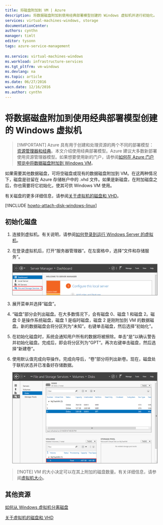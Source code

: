 ```yaml
---
title: 将磁盘附加到 VM | Azure
description: 将数据磁盘附加到使用经典部署模型创建的 Windows 虚拟机并进行初始化。
services: virtual-machines-windows, storage
documentationCenter: 
authors: cynthn
manager: timlt
editor: tysonn
tags: azure-service-management

ms.service: virtual-machines-windows
ms.workload: infrastructure-services
ms.tgt_pltfrm: vm-windows
ms.devlang: na
ms.topic: article
ms.date: 06/27/2016
wacn.date: 12/16/2016
ms.author: cynthn
---
```


# 将数据磁盘附加到使用经典部署模型创建的 Windows 虚拟机

> [!IMPORTANT] Azure 具有用于创建和处理资源的两个不同的部署模型：[资源管理器和经典](../azure-resource-manager/resource-manager-deployment-model.md)。本文介绍使用经典部署模型。Azure 建议大多数新部署使用资源管理器模型。如果想要使用新的门户，请参阅[如何在 Azure 门户预览中将数据磁盘附加到 Windows VM](./virtual-machines-windows-attach-disk-portal.md)。

如果需要其他数据磁盘，可将空磁盘或现有的数据磁盘附加到 VM。在这两种情况下，磁盘是驻留在 Azure 存储帐户中的 .vhd 文件。如果是新磁盘，在附加磁盘之后，你也需要将它初始化，使其可供 Windows VM 使用。

有关磁盘的更多详细信息，请参阅[关于虚拟机的磁盘和 VHD](./virtual-machines-windows-about-disks-vhds.md)。

[!INCLUDE [howto-attach-disk-windows-linux](../../includes/howto-attach-disk-windows-linux.md)]

## <a id="initializeinWS"></a> 初始化磁盘

1. 连接到虚拟机。有关说明，请参阅[如何登录到运行 Windows Server 的虚拟机][logon]。

2. 在登录虚拟机后，打开“服务器管理器”。在左窗格中，选择“文件和存储服务”。

	![打开服务器管理器](./media/virtual-machines-windows-classic-attach-disk/fileandstorageservices.png)

3. 展开菜单并选择“磁盘”。

4. “磁盘”部分会列出磁盘。在大多数情况下，会有磁盘 0、磁盘 1 和磁盘 2。磁盘 0 是操作系统磁盘，磁盘 1 是临时磁盘，磁盘 2 是刚附加到 VM 的数据磁盘。新的数据磁盘会将分区列为“未知”。右键单击磁盘，然后选择“初始化”。

5.	在初始化磁盘时，系统会通知用户所有的数据将被擦除。单击“是”以确认警告并初始化磁盘。完成后，即会将分区列为“GPT”。再次右键单击磁盘，然后选择“新建卷”。

6.	使用默认值完成向导操作。完成向导后，“卷”部分将列出新卷。现在，磁盘处于联机状态并已准备好存储数据。

	![已成功初始化卷](./media/virtual-machines-windows-classic-attach-disk/newvolumecreated.png)

> [!NOTE] VM 的大小决定可以在其上附加的磁盘数量。有关详细信息，请参阅[虚拟机大小](./virtual-machines-windows-sizes.md)。

## 其他资源

[如何从 Windows 虚拟机分离磁盘](./virtual-machines-windows-classic-detach-disk.md)

[关于虚拟机的磁盘和 VHD](./virtual-machines-windows-about-disks-vhds.md)

[logon]: ./virtual-machines-windows-classic-connect-logon.md

<!---HONumber=Mooncake_Quality_Review_1202_2016-->